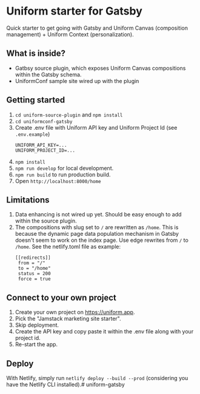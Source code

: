 # Uniform starter for Gatsby
Quick starter to get going with Gatsby and Uniform Canvas (composition management) + Uniform Context (personalization).

## What is inside?

- Gatbsy source plugin, which exposes Uniform Canvas compositions within the Gatsby schema.
- UniformConf sample site wired up with the plugin

## Getting started

1. `cd uniform-source-plugin` and `npm install`
1. `cd uniformconf-gatsby`
1. Create .env file with Uniform API key and Uniform Project Id (see `.env.example`)
    ```
    UNIFORM_API_KEY=...
    UNIFORM_PROJECT_ID=...
    ```
2. `npm install`
3. `npm run develop` for local development.
4. `npm run build` to run production build.
5. Open `http://localhost:8000/home`

## Limitations
1. Data enhancing is not wired up yet. Should be easy enough to add within the source plugin.
2. The compositions with slug set to `/` are rewritten as `/home`. This is because the dynamic page data population mechanism in Gatsby doesn't seem to work on the index page. Use edge rewrites from `/` to `/home`. See the netlify.toml file as example:
   ```
   [[redirects]]
    from = "/"
    to = "/home"
    status = 200
    force = true
    ```

## Connect to your own project
1. Create your own project on https://uniform.app.
2. Pick the "Jamstack marketing site starter".
3. Skip deployment.
4. Create the API key and copy paste it within the .env file along with your project id.
5. Re-start the app.

## Deploy

With Netlify, simply run `netlify deploy --build --prod` (considering you have the Netlify CLI installed).# uniform-gatsby
